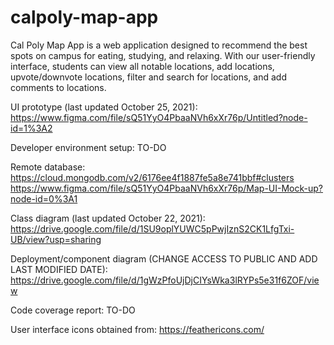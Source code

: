 # calpoly-map-app

Cal Poly Map App is a web application designed to recommend the best spots on campus for eating, studying, and relaxing. With our user-friendly interface, students can view all notable locations, add locations, upvote/downvote locations, filter and search for locations, and add comments to locations.

UI prototype (last updated October 25, 2021): https://www.figma.com/file/sQ51YyO4PbaaNVh6xXr76p/Untitled?node-id=1%3A2 

Developer environment setup: TO-DO
    
Remote database: https://cloud.mongodb.com/v2/6176ee4f1887fe5a8e741bbf#clusters
https://www.figma.com/file/sQ51YyO4PbaaNVh6xXr76p/Map-UI-Mock-up?node-id=0%3A1

Class diagram (last updated October 22, 2021): https://drive.google.com/file/d/1SU9oplYUWC5pPwjIznS2CK1LfgTxi-UB/view?usp=sharing 

Deployment/component diagram (CHANGE ACCESS TO PUBLIC AND ADD LAST MODIFIED DATE): https://drive.google.com/file/d/1gWzPfoUjDjCIYsWka3lRYPs5e31f6ZOF/view

Code coverage report: TO-DO

User interface icons obtained from:
https://feathericons.com/
